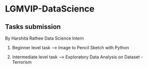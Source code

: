 # LGMVIP-DataScience
## Tasks submission
By Harshita Rathee
Data Science Intern

1. Beginner level task --> Image to Pencil Sketch with Python

2. Intermediate level task --> Exploratory Data Analysis on Dataset - Terrorism
